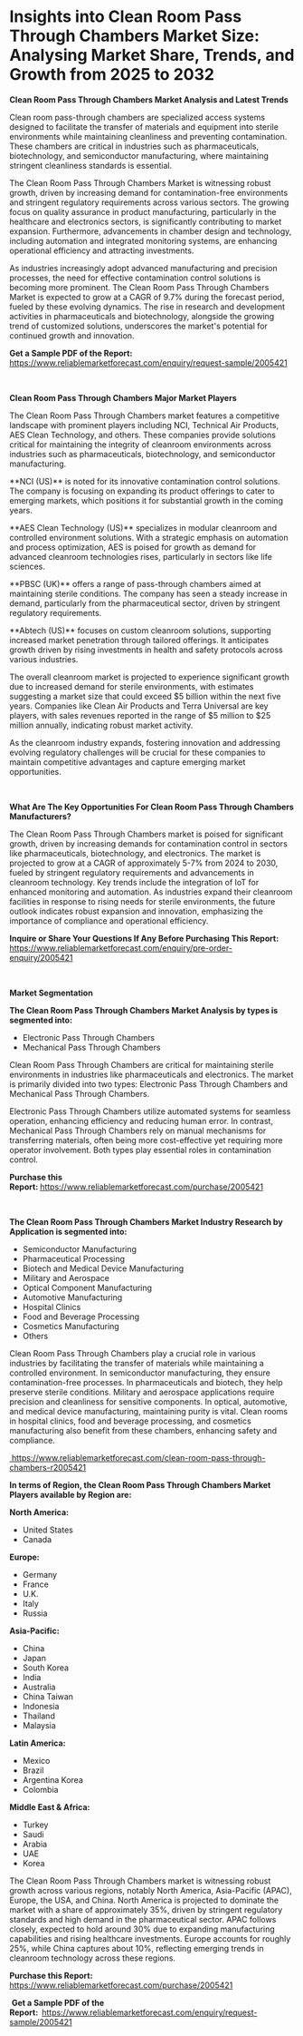 <p><h1>Insights into Clean Room Pass Through Chambers Market Size: Analysing Market Share, Trends, and Growth from 2025 to 2032</h1></p><p><strong>Clean Room Pass Through Chambers Market Analysis and Latest Trends</strong></p>
<p><p>Clean room pass-through chambers are specialized access systems designed to facilitate the transfer of materials and equipment into sterile environments while maintaining cleanliness and preventing contamination. These chambers are critical in industries such as pharmaceuticals, biotechnology, and semiconductor manufacturing, where maintaining stringent cleanliness standards is essential.</p><p>The Clean Room Pass Through Chambers Market is witnessing robust growth, driven by increasing demand for contamination-free environments and stringent regulatory requirements across various sectors. The growing focus on quality assurance in product manufacturing, particularly in the healthcare and electronics sectors, is significantly contributing to market expansion. Furthermore, advancements in chamber design and technology, including automation and integrated monitoring systems, are enhancing operational efficiency and attracting investments.</p><p>As industries increasingly adopt advanced manufacturing and precision processes, the need for effective contamination control solutions is becoming more prominent. The Clean Room Pass Through Chambers Market is expected to grow at a CAGR of 9.7% during the forecast period, fueled by these evolving dynamics. The rise in research and development activities in pharmaceuticals and biotechnology, alongside the growing trend of customized solutions, underscores the market's potential for continued growth and innovation.</p></p>
<p><strong>Get a Sample PDF of the Report:&nbsp;</strong> <a href="https://www.reliablemarketforecast.com/enquiry/request-sample/2005421?utm_campaign=3078&utm_medium=2&utm_source=Github&utm_content=ia&utm_term=12042025&utm_id=clean-room-pass-through-chambers">https://www.reliablemarketforecast.com/enquiry/request-sample/2005421</a></p>
<p>&nbsp;</p>
<p><strong>Clean Room Pass Through Chambers Major Market Players</strong></p>
<p><p>The Clean Room Pass Through Chambers market features a competitive landscape with prominent players including NCI, Technical Air Products, AES Clean Technology, and others. These companies provide solutions critical for maintaining the integrity of cleanroom environments across industries such as pharmaceuticals, biotechnology, and semiconductor manufacturing.</p><p>**NCI (US)** is noted for its innovative contamination control solutions. The company is focusing on expanding its product offerings to cater to emerging markets, which positions it for substantial growth in the coming years.</p><p>**AES Clean Technology (US)** specializes in modular cleanroom and controlled environment solutions. With a strategic emphasis on automation and process optimization, AES is poised for growth as demand for advanced cleanroom technologies rises, particularly in sectors like life sciences.</p><p>**PBSC (UK)** offers a range of pass-through chambers aimed at maintaining sterile conditions. The company has seen a steady increase in demand, particularly from the pharmaceutical sector, driven by stringent regulatory requirements.</p><p>**Abtech (US)** focuses on custom cleanroom solutions, supporting increased market penetration through tailored offerings. It anticipates growth driven by rising investments in health and safety protocols across various industries.</p><p>The overall cleanroom market is projected to experience significant growth due to increased demand for sterile environments, with estimates suggesting a market size that could exceed $5 billion within the next five years. Companies like Clean Air Products and Terra Universal are key players, with sales revenues reported in the range of $5 million to $25 million annually, indicating robust market activity.</p><p>As the cleanroom industry expands, fostering innovation and addressing evolving regulatory challenges will be crucial for these companies to maintain competitive advantages and capture emerging market opportunities.</p></p>
<p>&nbsp;</p>
<p><strong>What Are The Key Opportunities For Clean Room Pass Through Chambers Manufacturers?</strong></p>
<p><p>The Clean Room Pass Through Chambers market is poised for significant growth, driven by increasing demands for contamination control in sectors like pharmaceuticals, biotechnology, and electronics. The market is projected to grow at a CAGR of approximately 5-7% from 2024 to 2030, fueled by stringent regulatory requirements and advancements in cleanroom technology. Key trends include the integration of IoT for enhanced monitoring and automation. As industries expand their cleanroom facilities in response to rising needs for sterile environments, the future outlook indicates robust expansion and innovation, emphasizing the importance of compliance and operational efficiency.</p></p>
<p><strong>Inquire or Share Your Questions If Any Before Purchasing This Report:</strong> <a href="https://www.reliablemarketforecast.com/enquiry/pre-order-enquiry/2005421?utm_campaign=3078&utm_medium=2&utm_source=Github&utm_content=ia&utm_term=12042025&utm_id=clean-room-pass-through-chambers">https://www.reliablemarketforecast.com/enquiry/pre-order-enquiry/2005421</a></p>
<p>&nbsp;</p>
<p><strong>Market Segmentation</strong></p>
<p><strong>The Clean Room Pass Through Chambers Market Analysis by types is segmented into:</strong></p>
<p><ul><li>Electronic Pass Through Chambers</li><li>Mechanical Pass Through Chambers</li></ul></p>
<p><p>Clean Room Pass Through Chambers are critical for maintaining sterile environments in industries like pharmaceuticals and electronics. The market is primarily divided into two types: Electronic Pass Through Chambers and Mechanical Pass Through Chambers. </p><p>Electronic Pass Through Chambers utilize automated systems for seamless operation, enhancing efficiency and reducing human error. In contrast, Mechanical Pass Through Chambers rely on manual mechanisms for transferring materials, often being more cost-effective yet requiring more operator involvement. Both types play essential roles in contamination control.</p></p>
<p><strong>Purchase this Report:&nbsp;</strong><a href="https://www.reliablemarketforecast.com/purchase/2005421?utm_campaign=3078&utm_medium=2&utm_source=Github&utm_content=ia&utm_term=12042025&utm_id=clean-room-pass-through-chambers">https://www.reliablemarketforecast.com/purchase/2005421</a></p>
<p>&nbsp;</p>
<p><strong>The Clean Room Pass Through Chambers Market Industry Research by Application is segmented into:</strong></p>
<p><ul><li>Semiconductor Manufacturing</li><li>Pharmaceutical Processing</li><li>Biotech and Medical Device Manufacturing</li><li>Military and Aerospace</li><li>Optical Component Manufacturing</li><li>Automotive Manufacturing</li><li>Hospital Clinics</li><li>Food and Beverage Processing</li><li>Cosmetics Manufacturing</li><li>Others</li></ul></p>
<p><p>Clean Room Pass Through Chambers play a crucial role in various industries by facilitating the transfer of materials while maintaining a controlled environment. In semiconductor manufacturing, they ensure contamination-free processes. In pharmaceuticals and biotech, they help preserve sterile conditions. Military and aerospace applications require precision and cleanliness for sensitive components. In optical, automotive, and medical device manufacturing, maintaining purity is vital. Clean rooms in hospital clinics, food and beverage processing, and cosmetics manufacturing also benefit from these chambers, enhancing safety and compliance.</p></p>
<p><a href="https://www.reliablemarketforecast.com/clean-room-pass-through-chambers-r2005421?utm_campaign=3078&utm_medium=2&utm_source=Github&utm_content=ia&utm_term=12042025&utm_id=clean-room-pass-through-chambers">&nbsp;https://www.reliablemarketforecast.com/clean-room-pass-through-chambers-r2005421</a></p>
<p><strong>In terms of Region, the Clean Room Pass Through Chambers Market Players available by Region are:</strong></p>
<p>
    <p> <strong> North America: </strong>
        <ul>
            <li>United States</li>
            <li>Canada</li>
        </ul>
        </p> 
    <p> <strong> Europe: </strong>
        <ul>
            <li>Germany</li>
            <li>France</li>
            <li>U.K.</li>
            <li>Italy</li>
            <li>Russia</li>
        </ul>
        </p> 
    <p> <strong> Asia-Pacific: </strong>
        <ul>
            <li>China</li>
            <li>Japan</li>
            <li>South Korea</li>
            <li>India</li>
            <li>Australia</li>
            <li>China Taiwan</li>
            <li>Indonesia</li>
            <li>Thailand</li>
            <li>Malaysia</li>
        </ul>
        </p> 
    <p> <strong> Latin America: </strong>
        <ul>
            <li>Mexico</li>
            <li>Brazil</li>
            <li>Argentina Korea</li>
            <li>Colombia</li>
        </ul>
        </p> 
    <p> <strong> Middle East & Africa: </strong>
        <ul>
            <li>Turkey</li>
            <li>Saudi</li>
            <li>Arabia</li>
            <li>UAE</li>
            <li>Korea</li>
        </ul>
    </p>
    </p>
<p><p>The Clean Room Pass Through Chambers market is witnessing robust growth across various regions, notably North America, Asia-Pacific (APAC), Europe, the USA, and China. North America is projected to dominate the market with a share of approximately 35%, driven by stringent regulatory standards and high demand in the pharmaceutical sector. APAC follows closely, expected to hold around 30% due to expanding manufacturing capabilities and rising healthcare investments. Europe accounts for roughly 25%, while China captures about 10%, reflecting emerging trends in cleanroom technology across these regions.</p></p>
<p><strong>Purchase this Report: </strong><a href="https://www.reliablemarketforecast.com/purchase/2005421?utm_campaign=3078&utm_medium=2&utm_source=Github&utm_content=ia&utm_term=12042025&utm_id=clean-room-pass-through-chambers">https://www.reliablemarketforecast.com/purchase/2005421</a></p>
<p>&nbsp;<strong>Get a Sample PDF of the Report:&nbsp;&nbsp;</strong><a href="https://www.reliablemarketforecast.com/enquiry/request-sample/2005421?utm_campaign=3078&utm_medium=2&utm_source=Github&utm_content=ia&utm_term=12042025&utm_id=clean-room-pass-through-chambers">https://www.reliablemarketforecast.com/enquiry/request-sample/2005421</a></p>
<p><strong></strong></p>
<p><p></p><p></p><p></p></p>